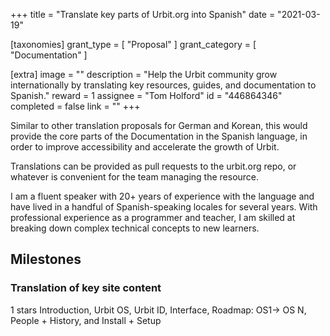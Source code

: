 +++
title = "Translate key parts of Urbit.org into Spanish"
date = "2021-03-19"

[taxonomies]
grant_type = [ "Proposal" ]
grant_category = [ "Documentation" ]

[extra]
image = ""
description = "Help the Urbit community grow internationally by translating key resources, guides, and documentation to Spanish."
reward = 1
assignee = "Tom Holford"
id = "446864346"
completed = false
link = ""
+++

Similar to other translation proposals for German and Korean, this would provide the core parts of the Documentation in the Spanish language, in order to improve accessibility and accelerate the growth of Urbit.

Translations can be provided as pull requests to the urbit.org repo, or whatever is convenient for the team managing the resource.

I am a fluent speaker with 20+ years of experience with the language and have lived in a handful of Spanish-speaking locales for several years. With professional experience as a programmer and teacher, I am skilled at breaking down complex technical concepts to new learners.

## Milestones

### Translation of key site content

1 stars
Introduction, Urbit OS, Urbit ID, Interface, Roadmap: OS1-> OS N, People + History, and Install + Setup
